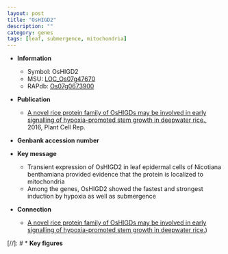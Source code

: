 ```yaml
---
layout: post
title: "OsHIGD2"
description: ""
category: genes
tags: [leaf, submergence, mitochondria]
---
```


* **Information**  
    + Symbol: OsHIGD2  
    + MSU: [LOC_Os07g47670](http://rice.plantbiology.msu.edu/cgi-bin/ORF_infopage.cgi?orf=LOC_Os07g47670)  
    + RAPdb: [Os07g0673900](http://rapdb.dna.affrc.go.jp/viewer/gbrowse_details/irgsp1?name=Os07g0673900)  

* **Publication**  
    + [A novel rice protein family of OsHIGDs may be involved in early signalling of hypoxia-promoted stem growth in deepwater rice.](http://www.ncbi.nlm.nih.gov/pubmed?term=A+novel+rice+protein+family+of+OsHIGDs+may+be+involved+in+early+signalling+of+hypoxia-promoted+stem+growth+in+deepwater+rice.%5BTitle%5D), 2016, Plant Cell Rep.

* **Genbank accession number**  

* **Key message**  
    + Transient expression of OsHIGD2 in leaf epidermal cells of Nicotiana benthamiana provided evidence that the protein is localized to mitochondria
    + Among the genes, OsHIGD2 showed the fastest and strongest induction by hypoxia as well as submergence

* **Connection**  
    + [A novel rice protein family of OsHIGDs may be involved in early signalling of hypoxia-promoted stem growth in deepwater rice.](pyruvate+decarboxylase+2))

[//]: # * **Key figures**  


